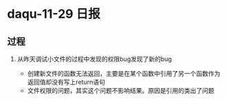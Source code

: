 # daqu-11-29 日报

## 过程

1. 从昨天调试小文件的过程中发现的权限bug发现了新的bug

    - 创建新文件的函数无法返回，主要是在某个函数中引用了另一个函数作为返回值却没有写上return语句
    - 文件权限的问题，其实这个问题不影响结果。原因是引用的类出了问题